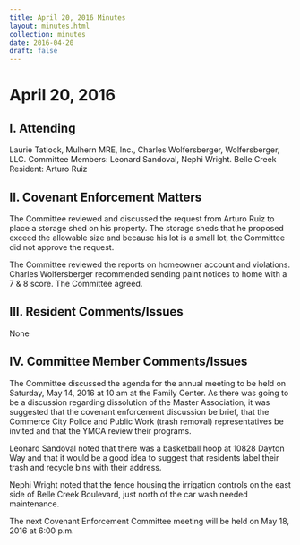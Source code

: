 ```yaml
---
title: April 20, 2016 Minutes
layout: minutes.html
collection: minutes
date: 2016-04-20
draft: false
---
```

# April 20, 2016

## I. Attending
Laurie Tatlock, Mulhern MRE, Inc., Charles Wolfersberger, Wolfersberger, LLC.  Committee Members: Leonard Sandoval, Nephi Wright.  Belle Creek Resident:  Arturo Ruiz

## II. Covenant Enforcement Matters
The Committee reviewed and discussed the request from Arturo Ruiz to place a storage shed on his property.  The storage sheds that he proposed exceed the allowable size and because his lot is a small lot, the Committee did not approve the request.  

The Committee reviewed the reports on homeowner account and violations.  Charles Wolfersberger recommended sending paint notices to home with a 7 & 8 score.  The Committee agreed.

## III. Resident Comments/Issues
None

## IV. Committee Member Comments/Issues
The Committee discussed the agenda for the annual meeting to be held on Saturday, May 14, 2016 at 10 am at the Family Center.  As there was going to be a discussion regarding dissolution of the Master Association, it was suggested that the covenant enforcement discussion be brief, that the Commerce City Police and Public Work (trash removal) representatives be invited and that the YMCA review their programs.  

Leonard Sandoval noted that there was a basketball hoop at 10828 Dayton Way and that it would be a good idea to suggest that residents label their trash and recycle bins with their address.

Nephi Wright noted that the fence housing the irrigation controls on the east side of Belle Creek Boulevard, just north of the car wash needed maintenance.

The next Covenant Enforcement Committee meeting will be held on May 18, 2016 at 6:00 p.m.
